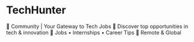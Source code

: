 # TechHunter
🎯 Community | Your Gateway to Tech Jobs
🚀 Discover top opportunities in tech & innovation
💼 Jobs • Internships • Career Tips
📍 Remote & Global

